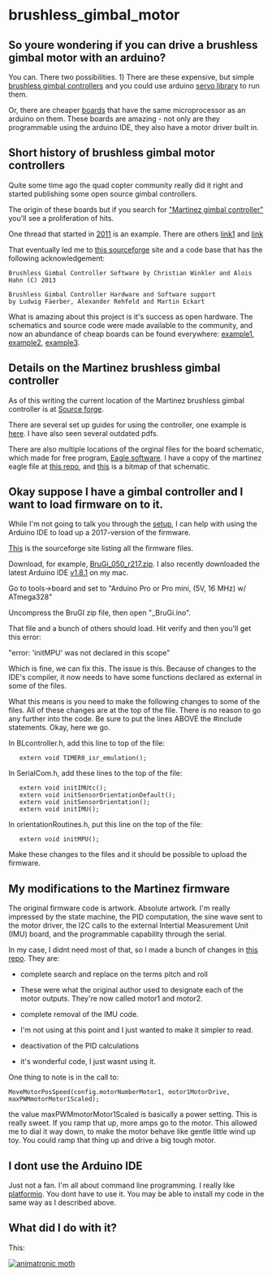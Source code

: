 # brushless_gimbal_motor

## So youre wondering if you can drive a brushless gimbal motor with an arduino?

You can. There two possibilities. 1) There are these expensive, but simple [brushless gimbal controllers](http://www.rovertec.com/products-bgmc.html) and you could use arduino [servo library](https://www.arduino.cc/en/reference/servo) to run them.   

Or, there are cheaper [boards](http://i.imgur.com/IlU6zK8.jpg) that have the same microprocessor as an arduino on them. These boards are amazing - not only are they programmable using the arduino IDE, they also have a motor driver built in.

## Short history of brushless gimbal motor controllers

Quite some time ago the quad copter community really did it right and started publishing some open source gimbal controllers.

The origin of these boards but if you search for ["Martinez gimbal controller"](https://www.google.com/webhp?sourceid=chrome-instant&ion=1&espv=2&ie=UTF-8#q=google.+Martinez+gimbal+controller&*) you'll see a proliferation of hits. 

One thread that started in [2011](https://www.rcgroups.com/forums/showthread.php?1829058-Open-Source-Brushless-Gimbal) is an example. There are others [link1](https://www.rcgroups.com/forums/showthread.php?1901828-Martinez-board-Open-source-brushless-gimbal-HELP-THREAD) and [link](http://fpv-community.de/showthread.php?22617-Gimbal-Brushless-Controller-V3-0-50x50mm-by-Martinez) 

That eventually led me to [this sourceforge](https://sourceforge.net/projects/brushless-gimbal-brugi/) site and a code base that has the following acknowledgement:

```
Brushless Gimbal Controller Software by Christian Winkler and Alois Hahn (C) 2013

Brushless Gimbal Controller Hardware and Software support 
by Ludwig Fäerber, Alexander Rehfeld and Martin Eckart
```

What is amazing about this project is it's success as open hardware. The schematics and source code were made available to the community, and now an abundance of cheap boards can be found everywhere: [example1](http://www.readytoflyquads.com/rtf-mini-brushless-gimbal-controller), [example2](http://www.olliw.eu/2013/storm32bgc/), [example3](https://www.amazon.com/s/ref=nb_sb_noss?url=search-alias%3Daps&field-keywords=gimbal+controller).

## Details on the Martinez brushless gimbal controller

As of this writing the current location of the Martinez brushless gimbal controller is at [Source forge](https://sourceforge.net/projects/brushless-gimbal-brugi/). 

There are several set up guides for using the controller, one example is [here](http://www.itsqv.com/QVM/index.php?title=How_To_-_Martinez_Brushless_Gimbal_Controller_Set-Up). I have also seen several outdated pdfs. 

There are also multiple locations of the orginal files for the board schematic, which made for free program, [Eagle software](http://www.autodesk.com/products/eagle/overview). I have a copy of the martinez eagle file at [this repo](https://github.com/owhite/brushless_gimbal_motor/docs/martinez.sch), and [this](https://github.com/owhite/brushless_gimbal_motor/docs/martinez.png) is a bitmap of that schematic. 

## Okay suppose I have a gimbal controller and I want to load firmware on to it.

While I'm not going to talk you through the [setup](http://www.itsqv.com/QVM/index.php?title=How_To_-_Martinez_Brushless_Gimbal_Controller_Set-Up), I can help with using the Arduino IDE to load up a 2017-version of the firmware. 

[This](https://sourceforge.net/projects/brushless-gimbal-brugi/files/) is the sourceforge site listing all the firmware files.

Download, for example, [BruGi_050_r217.zip](https://sourceforge.net/projects/brushless-gimbal-brugi/files/BruGi_050_r217.zip/download). I also recently downloaded the latest Arduino IDE [v1.8.1](https://www.arduino.cc/en/main/software) on my mac.

Go to tools->board and set to "Arduino Pro or Pro mini, (5V, 16 MHz) w/ ATmega328"

Uncompress the BruGI zip file, then open "_BruGi.ino".

That file and a bunch of others should load. Hit verify and then you'll get this error:

"error: 'initMPU' was not declared in this scope"

Which is fine, we can fix this. The issue is this. Because of changes to the IDE's compiler, it now needs to have some functions declared as external in some of the files.

What this means is you need to make the following changes to some of the files. All of these changes are at the top of the file. There is no reason to go any further into the code. Be sure to put the lines ABOVE the #include statements. Okay, here we go.

In BLcontroller.h, add this line to top of the file:
```
   extern void TIMER0_isr_emulation();
```

In SerialCom.h, add these lines to the top of the file:
```
   extern void initIMUtc();
   extern void initSensorOrientationDefault();
   extern void initSensorOrientation();
   extern void initIMU();
```

In orientationRoutines.h, put this line on the top of the file:
```
   extern void initMPU();
```

Make these changes to the files and it should be possible to upload the firmware. 

## My modifications to the Martinez firmware

The original firmware code is artwork. Absolute artwork. I'm really impressed by the state machine, the PID computation, the sine wave sent to the motor driver, the I2C calls to the external Intertial Measurement Unit (IMU) board, and the programmable capability through the serial. 

In my case, I didnt need most of that, so I made a bunch of changes in [this repo](https://github.com/owhite/brushless_gimbal_motor/tree/master/src). They are:

* complete search and replace on the terms pitch and roll
 * These were what the original author used to designate each of the motor outputs. They're now called motor1 and motor2.

* complete removal of the IMU code.
 * I'm not using at this point and I just wanted to make it simpler to read.

* deactivation of the PID calculations
 * it's wonderful code, I just wasnt using it. 

One thing to note is in the call to:
```
MoveMotorPosSpeed(config.motorNumberMotor1, motor1MotorDrive, maxPWMmotorMotor1Scaled);
```
the value maxPWMmotorMotor1Scaled is basically a power setting. This is really sweet. If you ramp that up, more amps go to the motor. This allowed me to dial it way down, to make the motor behave like gentle little wind up toy. You could ramp that thing up and drive a big tough motor.

## I dont use the Arduino IDE

Just not a fan. I'm all about command line programming. I really like [platformio](http://platformio.org/). You dont have to use it. You may be able to install my code in the same way as I described above. 

## What did I do with it?

This:

[![animatronic moth ](http://img.youtube.com/vi/IOxuy6EuV1g/0.jpg)](http://www.youtube.com/watch?v=IOxuy6EuV1g)
